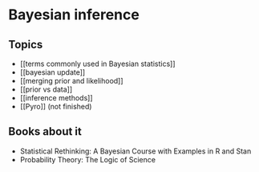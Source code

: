 # Bayesian inference

## Topics

- [[terms commonly used in Bayesian statistics]]
- [[bayesian update]]
- [[merging prior and likelihood]]
- [[prior vs data]]
- [[inference methods]]
- [[Pyro]] (not finished)

## Books about it

- Statistical Rethinking: A Bayesian Course with Examples in R and Stan
- Probability Theory: The Logic of Science